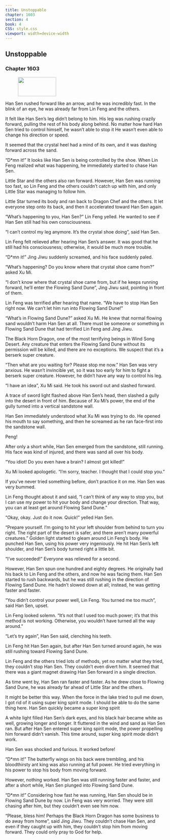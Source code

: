 ```yaml
---
title: Unstoppable
chapter: 1603
section: 4
book: 4
CSS: style.css
viewport: width=device-width
---
```


## Unstoppable

### Chapter 1603

<figure>
	<img src="../Images/gem.gif" alt="" id="gem" width="120" height="60" />
</figure>

Han Sen rushed forward like an arrow, and he was incredibly fast. In the blink of an eye, he was already far from Lin Feng and the others.

It felt like Han Sen’s leg didn’t belong to him. His leg was rushing crazily forward, pulling the rest of his body along behind. No matter how hard Han Sen tried to control himself, he wasn’t able to stop it He wasn’t even able to change his direction or speed.

It seemed that the crystal heel had a mind of its own, and it was dashing forward across the sand.

“D*mn it!” It looks like Han Sen is being controlled by the shoe. When Lin Feng realized what was happening, he immediately started to chase Han Sen.

Little Star and the others also ran forward. However, Han Sen was running too fast, so Lin Feng and the others couldn’t catch up with him, and only Little Star was managing to follow him.

Little Star turned its body and ran back to Dragon Chef and the others. It let everyone step onto its back, and then it accelerated toward Han Sen again.

“What’s happening to you, Han Sen?” Lin Feng yelled. He wanted to see if Han Sen still had his own consciousness.

“I can’t control my leg anymore. It’s the crystal shoe doing”, said Han Sen.

Lin Feng felt relieved after hearing Han Sen’s answer. It was good that he still had his consciousness; otherwise, it would be much more trouble.

“D*mn it!” Jing Jiwu suddenly screamed, and his face suddenly paled.

“What’s happening? Do you know where that crystal shoe came from?” asked Xu Mi.

“I don’t know where that crystal shoe came from, but if he keeps running forward, he’ll enter the Flowing Sand Dune”, Jing Jiwu said, pointing in front of them.

Lin Feng was terrified after hearing that name. “We have to stop Han Sen right now. We can’t let him run into Flowing Sand Dune!”

“What’s in Flowing Sand Dune?” asked Xu Mi. He knew that normal flowing sand wouldn’t harm Han Sen at all. There must be someone or something in Flowing Sand Dune that had terrified Lin Feng and Jing Jiwu.

The Black Horn Dragon, one of the most terrifying beings in Wind Song Desert. Any creature that enters the Flowing Sand Dune without its permission will be killed, and there are no exceptions. We suspect that it’s a berserk super creature.

“Then what are you waiting for? Please stop me now.” Han Sen was very anxious. He wasn’t invincible yet, so it was too early for him to fight a berserk super creature. However, he didn’t have any way to control his leg.

“I have an idea”, Xu Mi said. He took his sword out and slashed forward.

A trace of sword light flashed above Han Sen’s head, then slashed a gully into the desert in front of him. Because of Xu Mi’s power, the end of the gully turned into a vertical sandstone wall.

Han Sen immediately understood what Xu Mi was trying to do. He opened his mouth to say something, and then he screamed as he ran face-first into the sandstone wall.

Peng!

After only a short while, Han Sen emerged from the sandstone, still running. His face was kind of injured, and there was sand all over his body.

“You idiot! Do you even have a brain? I almost got killed!”

Xu Mi looked apologetic. “I’m sorry, teacher. I thought that I could stop you.”

If you’ve never tried something before, don’t practice it on me. Han Sen was very bummed.

Lin Feng thought about it and said, “I can’t think of any way to stop you, but I can use my power to hit your body and change your direction. That way, you can at least get around Flowing Sand Dune.”

“Okay, okay. Just do it now. Quick!” yelled Han Sen.

“Prepare yourself. I’m going to hit your left shoulder from behind to turn you right. The right part of the desert is safer, and there aren’t many powerful creatures.” Golden light started to gleam around Lin Feng’s body. He punched Han Sen, using his power very ingeniously. He hit Han Sen’s left shoulder, and Han Sen’s body turned right a little bit.

“I’ve succeeded!” Everyone was relieved for a second.

However, Han Sen spun one hundred and eighty degrees. He originally had his back to Lin Feng and the others, and now he was facing them. Han Sen started to rush backwards, but he was still rushing in the direction of Flowing Sand Dune. He hadn’t slowed down at all; instead, he was getting faster and faster.

“You didn’t control your power well, Lin Feng. You turned me too much”, said Han Sen, upset.

Lin Feng looked solemn. “It’s not that I used too much power; it’s that this method is not working. Otherwise, you wouldn’t have turned all the way around.”

“Let’s try again”, Han Sen said, clenching his teeth.

Lin Feng hit Han Sen again, but after Han Sen turned around again, he was still rushing toward Flowing Sand Dune.

Lin Feng and the others tried lots of methods, yet no matter what they tried, they couldn’t stop Han Sen. They couldn’t even divert him. It seemed that there was a giant magnet drawing Han Sen forward in a single direction.

As time went by, Han Sen ran faster and faster. As he drew close to Flowing Sand Dune, he was already far ahead of Little Star and the others.

It might be better this way. When the force in the lake tried to pull me down, I got rid of it using super king spirit mode. I should be able to do the same thing here. Han Sen quickly became a super king spirit

A white light filled Han Sen’s dark eyes, and his black hair became white as well, growing longer and longer. It fluttered in the wind and sand as Han Sen ran. But after Han Sen entered super king spirit mode, the power propelling him forward didn’t vanish. This time around, super king spirit mode didn’t work.

Han Sen was shocked and furious. It worked before!

“D*mn it!” The butterfly wings on his back were trembling, and his bloodthirsty ant king was also running at full power. He tried everything in his power to stop his body from moving forward.

However, nothing worked. Han Sen was still running faster and faster, and after a short while, Han Sen plunged into Flowing Sand Dune.

“D*mn it!” Considering how fast he was running, Han Sen should be in Flowing Sand Dune by now. Lin Feng was very worried. They were still chasing after him, but they couldn’t even see him now.

“Please, bless him! Perhaps the Black Horn Dragon has some business to do away from home”, said Jing Jiwu. They couldn’t chase Han Sen, and even if they caught up with him, they couldn’t stop him from moving forward. They could only pray to God for help.